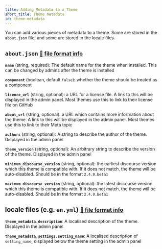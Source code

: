 ```yaml
---
title: Adding Metadata to a Theme
short_title: Theme metadata
id: theme-metadata
---
```


You can add various pieces of metadata to a theme. Some are stored in the `about.json` file, and some are stored in the locale files.

## `about.json` <small>[:link: file format info](https://meta.discourse.org/t/structure-of-themes-and-theme-components/60848)</small>

**`name`** (string, required): The default name for the theme when installed. This can be changed by admins after the theme is installed

**`component`** (boolean, default `false`): whether the theme should be treated as a component

**`licence_url`** (string, optional): a URL for a license file. A link to this will be displayed in the admin panel. Most themes use this to link to their license file on GitHub

**`about_url`** (string, optional): a URL which contains more information about the theme. A link to this will be displayed in the admin panel. Most themes use this to link to their Meta topic

**`authors`** (string, optional): A string to describe the author of the theme. Displayed in the admin panel.

**`theme_version`** (string, optional): An arbitrary string to describe the version of the theme. Displayed in the admin panel

**`minimum_discourse_version`** (string, optional): the earliest discourse version which this theme is compatible with. If it does not match, the theme will be auto-disabled. Should be in the format `2.4.0.beta1`

**`maximum_discourse_version`** (string, optional): the latest discourse version which this theme is compatible with. If it does not match, the theme will be auto-disabled. Should be in the format `2.4.0.beta1`

## locale files (e.g. `en.yml`) <small>[:link: file format info](https://meta.discourse.org/t/adding-localizable-strings-to-themes-and-theme-components/109867?u=david)</small>

**`theme_metadata.description`**: A localised description of the theme. Displayed in the admin panel

**`theme_metadata.settings.setting_name`**: A localised description of `setting_name`, displayed below the theme setting in the admin panel
